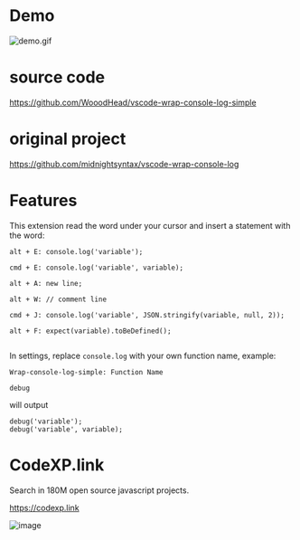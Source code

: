 # Demo
![demo.gif](https://raw.githubusercontent.com/WooodHead/vscode-wrap-console-log-simple/master/demo.gif)
# source code
https://github.com/WooodHead/vscode-wrap-console-log-simple

# original project
https://github.com/midnightsyntax/vscode-wrap-console-log

# Features

This extension read the word under your cursor and insert a statement with the word:

```
alt + E: console.log('variable');

cmd + E: console.log('variable', variable);

alt + A: new line;

alt + W: // comment line

cmd + J: console.log('variable', JSON.stringify(variable, null, 2));

alt + F: expect(variable).toBeDefined();


```

In settings, replace `console.log` with your own function name,
example:

```
Wrap-console-log-simple: Function Name

debug
```

will output
```
debug('variable');
debug('variable', variable);
```

# CodeXP.link
Search in 180M open source javascript projects.

https://codexp.link

![image](https://user-images.githubusercontent.com/5668806/145698450-659d32f8-94d0-4a3e-8adc-fb66443e33dd.png)


